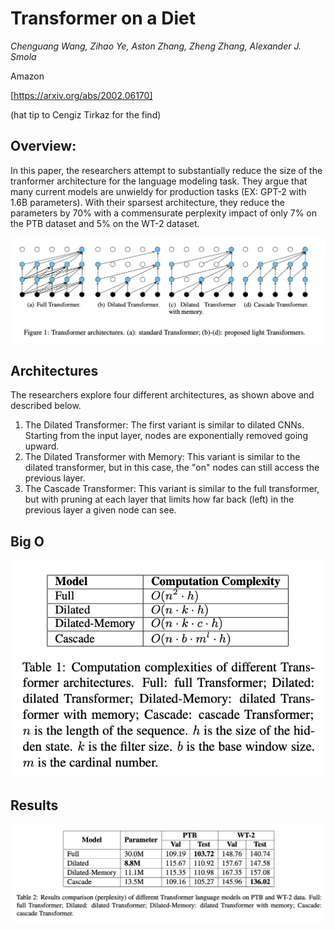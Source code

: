 # Transformer on a Diet

*Chenguang Wang, Zihao Ye, Aston Zhang, Zheng Zhang, Alexander J. Smola*

Amazon

[https://arxiv.org/abs/2002.06170]

(hat tip to Cengiz Tirkaz for the find)

## Overview:

In this paper, the researchers attempt to substantially reduce the size of the tranformer architecture for the language modeling task. They argue that many current models are unwieldy for production tasks (EX: GPT-2 with 1.6B parameters). With their sparsest architecture, they reduce the parameters by 70% with a commensurate perplexity impact of only 7% on the PTB dataset and 5% on the WT-2 dataset.

![arch](Figures/transformer-diet-1.png)

## Architectures
The researchers explore four different architectures, as shown above and described below.

1. The Dilated Transformer: The first variant is similar to dilated CNNs. Starting from the input layer, nodes are exponentially removed going upward.
2. The Dilated Transformer with Memory: This variant is similar to the dilated transformer, but in this case, the "on" nodes can still access the previous layer.
3. The Cascade Transformer: This variant is similar to the full transformer, but with pruning at each layer that limits how far back (left) in the previous layer a given node can see.

## Big O

![big o](Figures/transformer-diet-2.png)

## Results

![results](Figures/transformer-diet-3.png)

